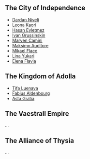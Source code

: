 ## The City of Independence

- [Dardan Niveli](characters/Dardan-Niveli.md)
- [Leona Kaori](characters/Leona-Kaori.md)
- [Hasan Eyletmez](characters/Hasan-Eyletmez.md)
- [Ivan Grussinskin](characters/Ivan-Grussinskin.md)
- [Marven Camini](characters/Marven-Camini.md)
- [Maksimo Auditore](characters/Maksimo-Auditore.md)
- [Mikael Flaco](characters/Mikael-Flaco.md)
- [Lina Yukari](characters/Lina-Yukari.md)
- [Elena Flavia](characters/Elena-Flavia.md)

## The Kingdom of Adolla

- [Tifa Luenava](characters/Tifa-Luenava.md)
- [Fabius Aldenbourg](characters/Fabius-Aldenbourg.md)
- [Asta Gratia](characters/Asta-Gratia.md)

## The Vaestrall Empire

...

## The Alliance of Thysia

...
